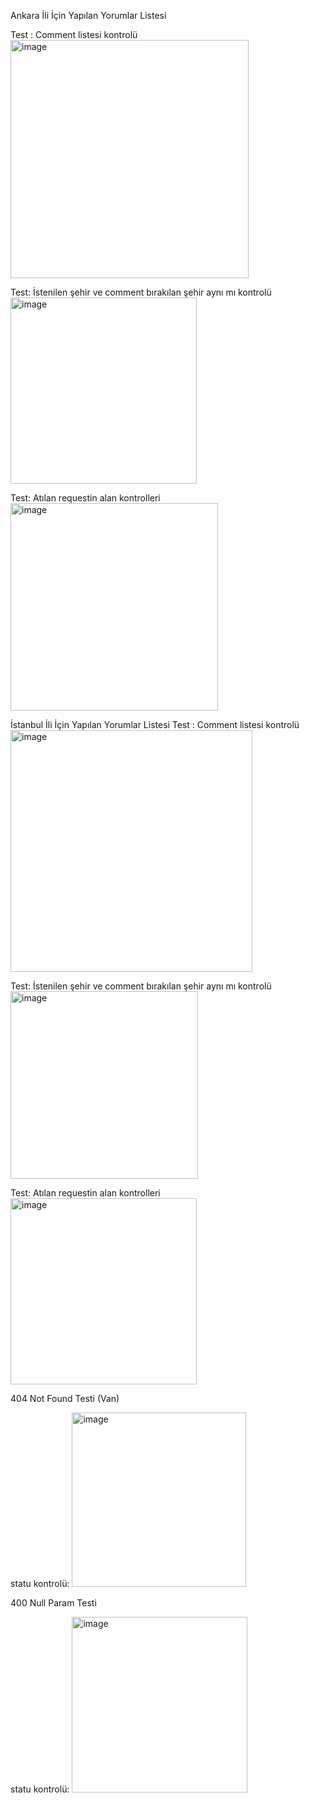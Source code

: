 
Ankara İli İçin Yapılan Yorumlar Listesi

Test :
Comment listesi kontrolü
<img width="381" alt="image" src="https://user-images.githubusercontent.com/94868790/147903366-23c43e59-9d42-4013-9e61-2a599b5244b0.png">

Test:
İstenilen şehir ve comment bırakılan şehir aynı mı kontrolü
<img width="298" alt="image" src="https://user-images.githubusercontent.com/94868790/147903378-21afd5a4-7dcf-421c-80fb-195ba6243c3d.png">

Test:
Atılan requestin alan kontrolleri
<img width="332" alt="image" src="https://user-images.githubusercontent.com/94868790/147903401-88517d50-6250-489b-a721-a80e55e8db31.png">


İstanbul İli İçin Yapılan Yorumlar Listesi
Test :
Comment listesi kontrolü
<img width="387" alt="image" src="https://user-images.githubusercontent.com/94868790/147903465-b0db7661-e627-42ed-9d04-ebd3d4ff8c64.png">

Test:
İstenilen şehir ve comment bırakılan şehir aynı mı kontrolü
<img width="300" alt="image" src="https://user-images.githubusercontent.com/94868790/147903480-fe29dd2c-b3d8-4739-917a-d9b5db207c90.png">

Test:
Atılan requestin alan kontrolleri
<img width="298" alt="image" src="https://user-images.githubusercontent.com/94868790/147903506-25470d34-5ba2-447c-946a-3ad813d3d063.png">

404 Not Found Testi (Van)

statu kontrolü:
<img width="279" alt="image" src="https://user-images.githubusercontent.com/94868790/147903528-e45529bd-d550-4c11-bc1d-e9b634f1df68.png">

400 Null Param Testi

statu kontrolü:
<img width="281" alt="image" src="https://user-images.githubusercontent.com/94868790/147903561-d820e8f8-f70d-410d-a1e5-b5e347539053.png">


